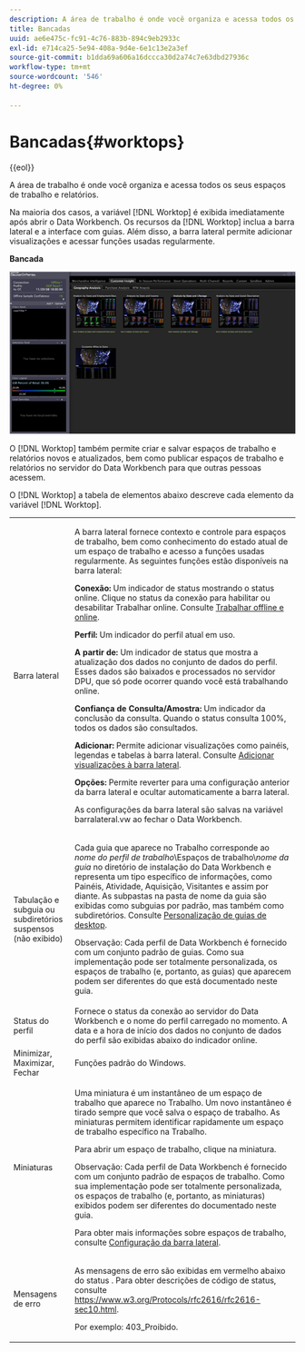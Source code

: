 ```yaml
---
description: A área de trabalho é onde você organiza e acessa todos os seus espaços de trabalho e relatórios.
title: Bancadas
uuid: ae6e475c-fc91-4c76-883b-894c9eb2933c
exl-id: e714ca25-5e94-408a-9d4e-6e1c13e2a3ef
source-git-commit: b1dda69a606a16dccca30d2a74c7e63dbd27936c
workflow-type: tm+mt
source-wordcount: '546'
ht-degree: 0%

---
```


# Bancadas{#worktops}

{{eol}}

A área de trabalho é onde você organiza e acessa todos os seus espaços de trabalho e relatórios.

Na maioria dos casos, a variável [!DNL Worktop] é exibida imediatamente após abrir o Data Workbench. Os recursos da [!DNL Worktop] inclua a barra lateral e a interface com guias. Além disso, a barra lateral permite adicionar visualizações e acessar funções usadas regularmente.

**Bancada**

![](assets/client-wktp.png)

O [!DNL Worktop] também permite criar e salvar espaços de trabalho e relatórios novos e atualizados, bem como publicar espaços de trabalho e relatórios no servidor do Data Workbench para que outras pessoas acessem.

O [!DNL Worktop] a tabela de elementos abaixo descreve cada elemento da variável [!DNL Worktop].

<table id="table_CB1DBB7DE8E2450A8C57601531BBD689">
 <tbody>
  <tr>
   <td colname="col1"> Barra lateral </td>
   <td colname="col2"> <p>A barra lateral fornece contexto e controle para espaços de trabalho, bem como conhecimento do estado atual de um espaço de trabalho e acesso a funções usadas regularmente. As seguintes funções estão disponíveis na barra lateral: </p> <p> <b>Conexão:</b> Um indicador de status mostrando o status online. Clique no status da conexão para habilitar ou desabilitar <span class="wintitle"> Trabalhar online</span>. Consulte <a href="../../home/c-get-started/c-off-on.md#concept-cef8758ede044b18b3558376c5eb9f54"> Trabalhar offline e online</a>. </p> <p> <b>Perfil:</b> Um indicador do perfil atual em uso. </p> <p> <b>A partir de: </b>Um indicador de status que mostra a atualização dos dados no conjunto de dados do perfil. Esses dados são baixados e processados no servidor DPU, que só pode ocorrer quando você está trabalhando online. </p> <p> <b>Confiança de Consulta/Amostra:</b> Um indicador da conclusão da consulta. Quando o status consulta 100%, todos os dados são consultados. </p> <p> <b>Adicionar:</b> Permite adicionar visualizações como painéis, legendas e tabelas à barra lateral. Consulte <a href="../../home/c-get-started/c-config-sidebar.md#section-666f70a405db4f8d8eaffa567ffcac06"> Adicionar visualizações à barra lateral</a>. </p> <p> <b>Opções:</b> Permite reverter para uma configuração anterior da barra lateral e ocultar automaticamente a barra lateral. </p> <p>As configurações da barra lateral são salvas na variável <span class="filepath"> barralateral.vw</span> ao fechar o Data Workbench. </p> </td>
  </tr>
  <tr>
   <td colname="col1"> <p>Tabulação e subguia ou subdiretórios suspensos (não exibido) </p> </td>
   <td colname="col2"> <p>Cada guia que aparece no <span class="wintitle"> Trabalho</span> corresponde ao <i>nome do perfil de trabalho</i>\Espaços de trabalho\<i>nome da guia</i> no diretório de instalação do Data Workbench e representa um tipo específico de informações, como Painéis, Atividade, Aquisição, Visitantes e assim por diante. As subpastas na pasta de nome da guia são exibidas como subguias por padrão, mas também como subdiretórios. Consulte <a href="../../home/c-get-started/c-intf-anlys-ftrs/c-cstm-wktp-tabs/c-cstm-wktp-tabs.md#concept-0f1e6061b03949199326dc6df71a52bc"> Personalização de guias de desktop</a>. </p> <p> <p>Observação: Cada perfil de Data Workbench é fornecido com um conjunto padrão de guias. Como sua implementação pode ser totalmente personalizada, os espaços de trabalho (e, portanto, as guias) que aparecem podem ser diferentes do que está documentado neste guia. </p> </p> </td>
  </tr>
  <tr>
   <td colname="col1"> Status do perfil </td>
   <td colname="col2"> Fornece o status da conexão ao servidor do Data Workbench e o nome do perfil carregado no momento. A data e a hora de início dos dados no conjunto de dados do perfil são exibidas abaixo do indicador online. </td>
  </tr>
  <tr>
   <td colname="col1"> Minimizar, Maximizar, Fechar </td>
   <td colname="col2"> Funções padrão do Windows. </td>
  </tr>
  <tr>
   <td colname="col1"> Miniaturas </td>
   <td colname="col2"> <p>Uma miniatura é um instantâneo de um espaço de trabalho que aparece no <span class="wintitle"> Trabalho</span>. Um novo instantâneo é tirado sempre que você salva o espaço de trabalho. As miniaturas permitem identificar rapidamente um espaço de trabalho específico na <span class="wintitle"> Trabalho</span>. </p> <p>Para abrir um espaço de trabalho, clique na miniatura. </p> <p> <p>Observação: Cada perfil de Data Workbench é fornecido com um conjunto padrão de espaços de trabalho. Como sua implementação pode ser totalmente personalizada, os espaços de trabalho (e, portanto, as miniaturas) exibidos podem ser diferentes do documentado neste guia. </p> </p> <p>Para obter mais informações sobre espaços de trabalho, consulte <a href="../../home/c-get-started/c-config-sidebar.md#concept-41db771b302e43018e5a9daa40b397e6"> Configuração da barra lateral</a>. </p> </td>
  </tr>
  <tr>
   <td colname="col1"> Mensagens de erro </td>
   <td colname="col2"> <p>As mensagens de erro são exibidas em vermelho abaixo do status . Para obter descrições de código de status, consulte <a href="https://www.w3.org/Protocols/rfc2616/rfc2616-sec10.html" format="http" scope="external"> https://www.w3.org/Protocols/rfc2616/rfc2616-sec10.html</a>. </p> <p>Por exemplo: 403_Proibido. </p> </td>
  </tr>
 </tbody>
</table>
